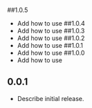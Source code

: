 ##1.0.5
* Add how to use
##1.0.4	
* Add how to use
##1.0.3	
* Add how to use
##1.0.2	
* Add how to use
##1.0.1
* Add how to use
##1.0.0
* Add how to use
## 0.0.1

* Describe initial release.
